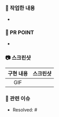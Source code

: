 ### 💙 작업한 내용

- 

### 💭 PR POINT

- 


### 📷 스크린샷


|    구현 내용    |   스크린샷   |
| :-------------: | :----------: |
| GIF |  |


### 🐳 관련 이슈

- Resolved: #
